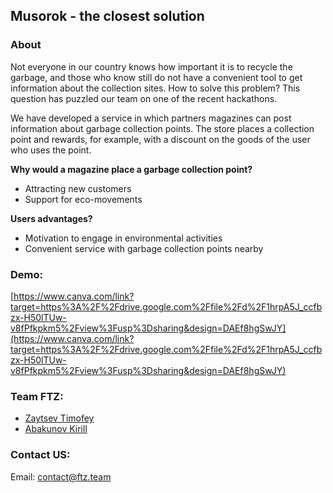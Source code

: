 ## Musorok - the closest solution



### About

Not everyone in our country knows how important it is to recycle the garbage, and those who know still do not have a convenient tool to get information about the collection sites. How to solve this problem? This question has puzzled our team on one of the recent hackathons.

We have developed a service in which partners magazines can post information about garbage collection points. The store places a collection point and rewards, for example, with a discount on the goods of the user who uses the point.

**Why would a magazine place a garbage collection point?**
- Attracting new customers
- Support for eco-movements

**Users advantages?**
- Motivation to engage in environmental activities
- Convenient service with garbage collection points nearby


### Demo:
[https://www.canva.com/link?target=https%3A%2F%2Fdrive.google.com%2Ffile%2Fd%2F1hrpA5J_ccfbzx-H50lTUw-v8fPfkpkm5%2Fview%3Fusp%3Dsharing&design=DAEf8hgSwJY](https://www.canva.com/link?target=https%3A%2F%2Fdrive.google.com%2Ffile%2Fd%2F1hrpA5J_ccfbzx-H50lTUw-v8fPfkpkm5%2Fview%3Fusp%3Dsharing&design=DAEf8hgSwJY)

### Team FTZ:
- [Zaytsev Timofey](https://github.com/misterbobot)
- [Abakunov Kirill](https://github.com/abakunov)

### Contact US:
Email: contact@ftz.team
